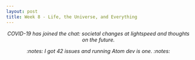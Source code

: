 ```yaml
---
layout: post
title: Week 8 - Life, the Universe, and Everything
---
```


<p align="center"> <em> COVID-19 has joined the chat: societal changes at lightspeed and thoughts on the future.  </em> </p>
<p align="center"> <em> :notes: I got 42 issues and running Atom dev is one. :notes: </em></p>
